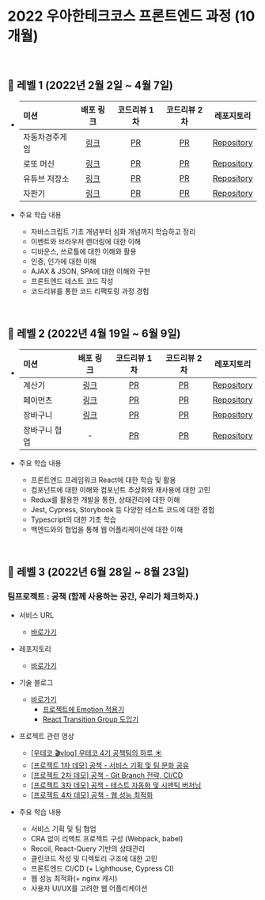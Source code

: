 # 2022 우아한테크코스 프론트엔드 과정 (10개월)

<br />

## 🌟 레벨 1 (2022년 2월 2일 ~ 4월 7일)

- | 미션           |                            배포 링크                            |                               코드리뷰 1차                                |                                코드리뷰 2차                                |                              레포지토리                               |
  | :------------- | :-------------------------------------------------------------: | :-----------------------------------------------------------------------: | :------------------------------------------------------------------------: | :-------------------------------------------------------------------: |
  | 자동차경주게임 |     [링크](https://cks3066.github.io/javascript-racingcar/)     |     [PR](https://github.com/woowacourse/javascript-racingcar/pull/89)     |     [PR](https://github.com/woowacourse/javascript-racingcar/pull/98)      |     [Repository](https://github.com/cks3066/javascript-racingcar)     |
  | 로또 머신      |       [링크](https://cks3066.github.io/javascript-lotto/)       |       [PR](https://github.com/woowacourse/javascript-lotto/pull/85)       |       [PR](https://github.com/woowacourse/javascript-lotto/pull/131)       |       [Repository](https://github.com/cks3066/javascript-lotto)       |
  | 유튜브 저장소  | [링크](https://cks3066.github.io/javascript-youtube-classroom/) | [PR](https://github.com/woowacourse/javascript-youtube-classroom/pull/87) | [PR](https://github.com/woowacourse/javascript-youtube-classroom/pull/120) | [Repository](https://github.com/cks3066/javascript-youtube-classroom) |
  | 자판기         |  [링크](https://cks3066.github.io/javascript-vendingmachine/)   |  [PR](https://github.com/woowacourse/javascript-vendingmachine/pull/21)   |   [PR](https://github.com/woowacourse/javascript-vendingmachine/pull/70)   |  [Repository](https://github.com/cks3066/javascript-vendingmachine)   |

- 주요 학습 내용
  - 자바스크립트 기초 개념부터 심화 개념까지 학습하고 정리
  - 이벤트와 브라우저 렌더링에 대한 이해
  - 디바운스, 쓰로틀에 대한 이해와 활용
  - 인증, 인가에 대한 이해
  - AJAX & JSON, SPA에 대한 이해와 구현
  - 프론트엔드 테스트 코드 작성
  - 코드리뷰를 통한 코드 리팩토링 과정 경험

<br/>

## 🌟 레벨 2 (2022년 4월 19일 ~ 6월 9일)

- | 미션          |                       배포 링크                        |                             코드리뷰 1차                              |                             코드리뷰 2차                              |                                      레포지토리                                      |
  | :------------ | :----------------------------------------------------: | :-------------------------------------------------------------------: | :-------------------------------------------------------------------: | :----------------------------------------------------------------------------------: |
  | 계산기        |  [링크](https://cks3066.github.io/react-calculator/)   |     [PR](https://github.com/woowacourse/react-calculator/pull/2)      |     [PR](https://github.com/woowacourse/react-calculator/pull/73)     |              [Repository](https://github.com/cks3066/react-calculator)               |
  | 페이먼츠      |   [링크](https://cks3066.github.io/react-payments/)    |      [PR](https://github.com/woowacourse/react-payments/pull/89)      |     [PR](https://github.com/woowacourse/react-payments/pull/135)      |               [Repository](https://github.com/cks3066/react-payments)                |
  | 장바구니      | [링크](https://cks3066.github.io/react-shopping-cart/) |   [PR](https://github.com/woowacourse/react-shopping-cart/pull/75)    |   [PR](https://github.com/woowacourse/react-shopping-cart/pull/126)   |             [Repository](https://github.com/cks3066/react-shopping-cart)             |
  | 장바구니 협업 |                           -                            | [PR](https://github.com/woowacourse/react-shopping-cart-prod/pull/16) | [PR](https://github.com/woowacourse/react-shopping-cart-prod/pull/75) | [Repository](https://github.com/cks3066/react-shopping-cart-prod/tree/step2-cks3066) |

- 주요 학습 내용
  - 프론트엔드 프레임워크 React에 대한 학습 및 활용
  - 컴포넌트에 대한 이해와 컴포넌트 추상화와 재사용에 대한 고민
  - Redux를 활용한 개발을 통한, 상태관리에 대한 이해
  - Jest, Cypress, Storybook 등 다양한 테스트 코드에 대한 경험
  - Typescript의 대한 기초 학습
  - 백엔드와의 협업을 통해 웹 어플리케이션에 대한 이해

<br/>

## 🌟 레벨 3 (2022년 6월 28일 ~ 8월 23일)

### 팀프로젝트 : 공책 (함께 사용하는 공간, 우리가 체크하자.)

- 서비스 URL
  - [바로가기](https://gongcheck.shop)
  
- 레포지토리
  - [바로가기](https://github.com/woowacourse-teams/2022-gong-check)
  
- 기술 블로그
  - [바로가기](https://gong-check.github.io/dev-blog/)
    - [프로젝트에 Emotion 적용기](https://gong-check.github.io/dev-blog/FE/%EC%98%A8%EC%8A%A4%ED%83%80/emotion%20%EC%A0%81%EC%9A%A9%EA%B8%B0/)
    - [React Transition Group 도입기](https://gong-check.github.io/dev-blog/FE/%EC%98%A8%EC%8A%A4%ED%83%80/transition-group/)
    
- 프로젝트 관련 영상
  - [[우테코 🎬vlog] 우테코 4기 공책팀의 하루 ☀️](https://www.youtube.com/watch?v=cKs1glgkNrY&t=162s)
  - [[프로젝트 1차 데모] 공책 - 서비스 기획 및 팀 문화 공유](https://www.youtube.com/watch?v=fUG-_s4z6Ww&t=3s)
  - [[프로젝트 2차 데모] 공책 - Git Branch 전략, CI/CD](https://www.youtube.com/watch?v=ZbXjua2uDC8)
  - [[프로젝트 3차 데모] 공책 - 테스트 자동화 및 시맨틱 버저닝](https://www.youtube.com/watch?v=rBufGKaRtZc)
  - [[프로젝트 4차 데모] 공책 - 웹 성능 최적화](https://www.youtube.com/watch?v=ssseI1nySmI&t=2s)
  
- 주요 학습 내용
  - 서비스 기획 및 팀 협업
  - CRA 없이 리액트 프로젝트 구성 (Webpack, babel)
  - Recoil, React-Query 기반의 상태관리
  - 클린코드 작성 및 디렉토리 구조에 대한 고민
  - 프론트엔드 CI/CD (+ Lighthouse, Cypress CI)
  - 웹 성능 최적화(+ nginx 캐시)
  - 사용자 UI/UX를 고려한 웹 어플리케이션

<br/>
